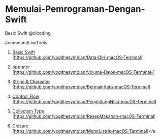 # Memulai-Pemrograman-Dengan-Swift
Basic Swift @dicoding

#commandLineTools

1. <a href="https://github.com/yogithesymbian/Data-Diri-macOS-Terminal">Basic Swift <br>[https://github.com/yogithesymbian/Data-Diri-macOS-Terminal]</a>

2. <a href="https://github.com/yogithesymbian/Volume-Balok-macOS-Terminal-">operator <br>[https://github.com/yogithesymbian/Volume-Balok-macOS-Terminal-]</a>

3. <a href="https://github.com/yogithesymbian/Data-Diri-macOS-Terminal">String & Character <br>[https://github.com/yogithesymbian/BermainKata-macOS-Terminal]</a>

4. <a href="https://github.com/yogithesymbian/BermainKata-macOS-Terminal">Controll Flow <br>[https://github.com/yogithesymbian/PenghitungNilai-macOS-Terminal]</a>

5. <a href="https://github.com/yogithesymbian/ResepMakanan-macOS-Terminal">Collection Type <br>[https://github.com/yogithesymbian/ResepMakanan-macOS-Terminal]</a>

6. <a href="https://github.com/yogithesymbian/MotorListrik-macOS-Terminal">Closure <br>[https://github.com/yogithesymbian/MotorListrik-macOS-Terminal]</a
